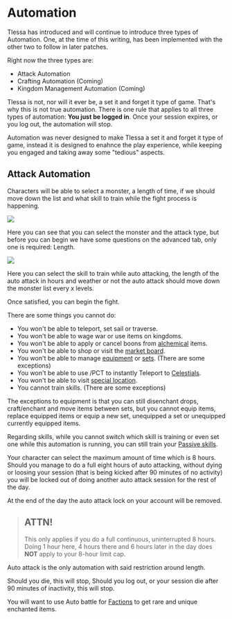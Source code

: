 # Automation

Tlessa has introduced and will continue to introduce three types of Automation. One, at the time of this writing, has been implemented with
the other two to follow in later patches.

Right now the three types are:

- Attack Automation
- Crafting Automation (Coming)
- Kingdom Management Automation (Coming)

Tlessa is not, nor will it ever be, a set it and forget it type of game. That's why this is not true automation.
There is one rule that applies to all three types of automation: **You just be logged in**. Once your session expires,
or you log out, the automation will stop.

Automation was never designed to make Tlessa a set it and forget it type of game, instead it is designed to enahnce the play experience,
while keeping you engaged and taking away some "tedious" aspects.

## Attack Automation

Characters will be able to select a monster, a length of time, if we should move down the list and what skill to train
while the fight process is happening.

<div class="mb-4">
    <a href="/storage/info/automation/images/attack-automation.png" class="glightbox">
        <img src="/storage/info/automation/images/attack-automation.png" class="img-fluid" />
    </a>
</div>

Here you can see that you can select the monster and the attack type, but before you can begin we have some
questions on the advanced tab, only one is required: Length.

<div class="mb-4">
    <a href="/storage/info/automation/images/advanced-attack-automation.png" class="glightbox">
        <img src="/storage/info/automation/images/advanced-attack-automation.png" class="img-fluid" />
    </a>
</div>

Here you can select the skill to train while auto attacking, the length of the auto attack in hours and weather or not the auto attack should move
down the monster list every x levels.

Once satisfied, you can begin the fight.

There are some things you cannot do:

- You won't be able to teleport, set sail or traverse.
- You won't be able to wage war or use items on kingdoms.
- You won't be able to apply or cancel boons from [alchemical](/information/usable-items) items.
- You won't be able to shop or visit the [market board](/information/market-board).
- You won't be able to manage [equipment](/information/equipment) or [sets](/information/equipment-sets). (There are some exceptions)
- You won't be able to use /PCT to instantly Teleport to [Celestials](/information/celestials).
- You won't be able to visit [special location](/information/special-locations).
- You cannot train skills. (There are some exceptions)

The exceptions to equipment is that you can still disenchant drops, craft/enchant and move items between sets, but you cannot equip items, replace equipped items or 
equip a new set, unequipped a set or unequipped currently equipped items.

Regarding skills, while you cannot switch which skill is training or even set one while this automation is running, you can still train your [Passive skills](/information/kingdom-passive-skills).

Your character can select the maximum amount of time which is 8 hours. Should you manage to do a full eight hours of auto attacking,
without dying or loosing your session (that is being kicked after 90 minutes of no activity) you will be locked out of doing 
another auto attack session for the rest of the day.

At the end of the day the auto attack lock on your account will be removed.

> ## ATTN!
> 
> This only applies if you do a full continuous, uninterrupted 8 hours. Doing 1 hour here, 4 hours there and 6 hours later in the day
> does **NOT** apply to your 8-hour limit cap.

Auto attack is the only automation with said restriction around length.

Should you die, this will stop, Should you log out, or your session die after 90 minutes of inactivity, this will stop.

You will want to use Auto battle for [Factions](/information/factions) to get rare and unique enchanted items.